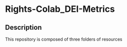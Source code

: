 # Rights-Colab_DEI-Metrics

## Description
This repository is composed of three folders of resources 
